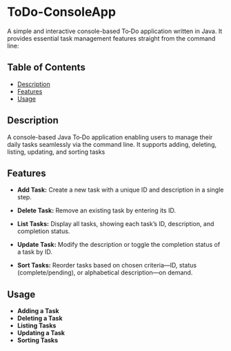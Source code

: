 # ToDo-ConsoleApp

A simple and interactive console-based To‑Do application written in Java. It provides essential task management features straight from the command line:

## Table of Contents
- [Description](#Description) 
- [Features](#Features)
- [Usage](#Usage)

## Description
A console-based Java To‑Do application enabling users to manage their daily tasks seamlessly via the command line. It supports adding, deleting, listing, updating, and sorting tasks

## Features
- **Add Task:** Create a new task with a unique ID and description in a single step.

- **Delete Task:** Remove an existing task by entering its ID.

- **List Tasks:** Display all tasks, showing each task’s ID, description, and completion status.

- **Update Task:** Modify the description or toggle the completion status of a task by ID.

- **Sort Tasks:** Reorder tasks based on chosen criteria—ID, status (complete/pending), or alphabetical description—on demand.

## Usage

- **Adding a Task**
- **Deleting a Task**
- **Listing Tasks**
- **Updating a Task**
- **Sorting Tasks**


  
